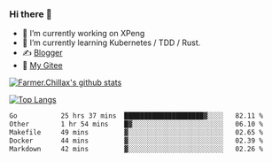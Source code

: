 ### Hi there 👋

- 🔭 I’m currently working on XPeng
- 🌱 I’m currently learning Kubernetes / TDD / Rust.
- ✍️ [Blogger](https://blog.farmer233.top)
- 🤔 [My Gitee](https://gitee.com/Farmer-chong)


[![Farmer.Chillax's github stats](https://github-readme-stats.vercel.app/api?username=FarmerChillax)](https://github.com/anuraghazra/github-readme-stats)

[![Top Langs](https://github-readme-stats.vercel.app/api/top-langs/?username=FarmerChillax&layout=compact&hide=html,css,javascript)](https://github.com/anuraghazra/github-readme-stats)


<a href="https://wakatime.com/@Farmer"> </a>
          <!--START_SECTION:waka-->

```txt
Go           25 hrs 37 mins  ████████████████████▓░░░░   82.11 %
Other        1 hr 54 mins    █▓░░░░░░░░░░░░░░░░░░░░░░░   06.10 %
Makefile     49 mins         ▓░░░░░░░░░░░░░░░░░░░░░░░░   02.65 %
Docker       44 mins         ▓░░░░░░░░░░░░░░░░░░░░░░░░   02.39 %
Markdown     42 mins         ▓░░░░░░░░░░░░░░░░░░░░░░░░   02.26 %
```

<!--END_SECTION:waka-->



<!--
**Farmer-chong/Farmer-chong** is a ✨ _special_ ✨ repository because its `README.md` (this file) appears on your GitHub profile.

Here are some ideas to get you started:

- 🔭 I’m currently working on ...
- 🌱 I’m currently learning ...
- 👯 I’m looking to collaborate on ...
- 🤔 I’m looking for help with ...
- 💬 Ask me about ...
- 📫 How to reach me: ...
- 😄 Pronouns: ...
- ⚡ Fun fact: ...
-->
